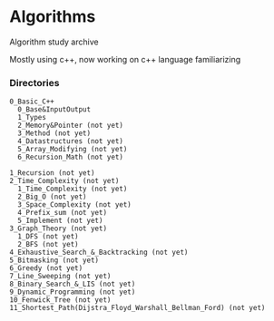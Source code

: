 # Algorithms
Algorithm study archive   

Mostly using c++, now working on c++ language familiarizing

### Directories
   
```
0_Basic_C++
  0_Base&InputOutput
  1_Types
  2_Memory&Pointer (not yet)
  3_Method (not yet)
  4_Datastructures (not yet)
  5_Array_Modifying (not yet)
  6_Recursion_Math (not yet)

1_Recursion (not yet)
2_Time_Complexity (not yet)
  1_Time_Complexity (not yet)
  2_Big_O (not yet)
  3_Space_Complexity (not yet)
  4_Prefix_sum (not yet)
  5_Implement (not yet)
3_Graph_Theory (not yet)
  1_DFS (not yet)
  2_BFS (not yet)
4_Exhaustive_Search_&_Backtracking (not yet)
5_Bitmasking (not yet)
6_Greedy (not yet)
7_Line_Sweeping (not yet)
8_Binary_Search_&_LIS (not yet)
9_Dynamic_Programming (not yet)
10_Fenwick_Tree (not yet)
11_Shortest_Path(Dijstra_Floyd_Warshall_Bellman_Ford) (not yet)
```
